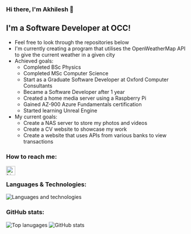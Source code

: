 ### Hi there, I'm Akhilesh 👋

## I'm a Software Developer at OCC!

- Feel free to look through the repositories below
- I'm currently creating a program that utilises the OpenWeatherMap API to give the current weather in a given city
- Achieved goals:
  - Completed BSc Physics
  - Completed MSc Computer Science
  - Start as a Graduate Software Developer at Oxford Computer Consultants
  - Became a Software Developer after 1 year
  - Created a home media server using a Raspberry Pi
  - Gained AZ-900 Azure Fundamentals certification
  - Started learning Unreal Engine
- My current goals:
  - Create a NAS server to store my photos and videos
  - Create a CV website to showcase my work
  - Create a website that uses APIs from various banks to view transactions

### How to reach me:
<a href="https://www.linkedin.com/in/akhileshpai/"><img align="left" alt="LinkedIn" height="25px" src="https://img.shields.io/badge/LinkedIn-0077B5?style=for-the-badge&logo=linkedin&logoColor=white" /></a>
<br/>

### Languages  & Technologies:
![Languages and technologies](https://skillicons.dev/icons?i=ts,py,java,cs,c,haskell,html,css,latex,md,js,react,vscode,visualstudio,sqlite,nodejs,azure,unreal,docker,jest,git,dotnet,express,css&perline=6&theme=dark)

### GitHub stats:
![Top lanugages](https://github-readme-stats-zcappai.vercel.app/api/top-langs/?username=zcappai&langs_count=20&theme=tokyonight&hide=jupyter%20notebook,tex&size_weight=0.5&count_weight=0.5&layout=donut)
![GitHub stats](https://github-readme-stats-zcappai.vercel.app/api?username=zcappai&show_icons=true&theme=tokyonight)
